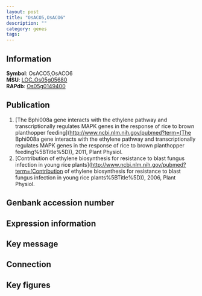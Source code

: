 ```yaml
---
layout: post
title: "OsACO5,OsACO6"
description: ""
category: genes
tags: 
---
```


## Information
__Symbol__: OsACO5,OsACO6  
__MSU__: [LOC_Os05g05680](http://rice.plantbiology.msu.edu/cgi-bin/ORF_infopage.cgi?orf=LOC_Os05g05680)  
__RAPdb__: [Os05g0149400](http://rapdb.dna.affrc.go.jp/viewer/gbrowse_details/irgsp1?name=Os05g0149400)  

## Publication
1. [The Bphi008a gene interacts with the ethylene pathway and transcriptionally regulates MAPK genes in the response of rice to brown planthopper feeding](http://www.ncbi.nlm.nih.gov/pubmed?term=(The Bphi008a gene interacts with the ethylene pathway and transcriptionally regulates MAPK genes in the response of rice to brown planthopper feeding%5BTitle%5D)), 2011, Plant Physiol.
2. [Contribution of ethylene biosynthesis for resistance to blast fungus infection in young rice plants](http://www.ncbi.nlm.nih.gov/pubmed?term=(Contribution of ethylene biosynthesis for resistance to blast fungus infection in young rice plants%5BTitle%5D)), 2006, Plant Physiol.

## Genbank accession number

## Expression information

## Key message

## Connection

## Key figures


